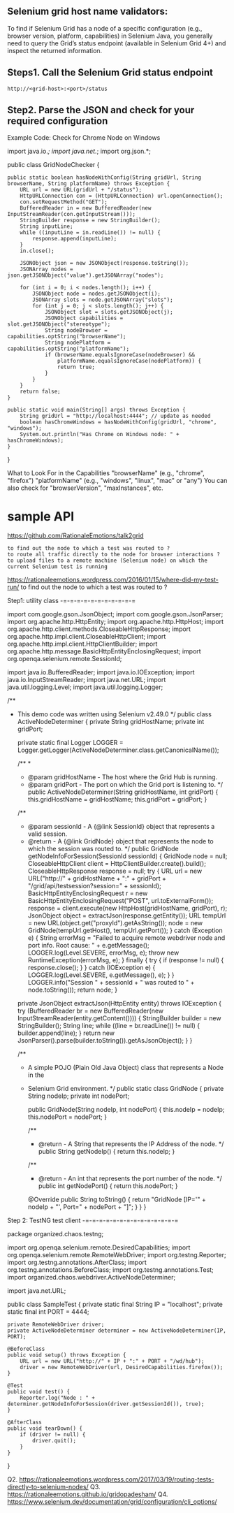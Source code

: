 Selenium grid host name validators:
-------------------------------------

To find if Selenium Grid has a node of a specific configuration (e.g., browser version, platform, capabilities) in Selenium Java, you generally need to query the Grid’s status endpoint (available in Selenium Grid 4+) and inspect the returned information.

Steps1. Call the Selenium Grid status endpoint
-----------------------------------------------
	http://<grid-host>:<port>/status

Step2. Parse the JSON and check for your required configuration
-----------------------------------------------------------------


Example Code: Check for Chrome Node on Windows

import java.io.*;
import java.net.*;
import org.json.*;

public class GridNodeChecker {

    public static boolean hasNodeWithConfig(String gridUrl, String browserName, String platformName) throws Exception {
        URL url = new URL(gridUrl + "/status");
        HttpURLConnection con = (HttpURLConnection) url.openConnection();
        con.setRequestMethod("GET");
        BufferedReader in = new BufferedReader(new InputStreamReader(con.getInputStream()));
        StringBuilder response = new StringBuilder();
        String inputLine;
        while ((inputLine = in.readLine()) != null) {
            response.append(inputLine);
        }
        in.close();

        JSONObject json = new JSONObject(response.toString());
        JSONArray nodes = json.getJSONObject("value").getJSONArray("nodes");

        for (int i = 0; i < nodes.length(); i++) {
            JSONObject node = nodes.getJSONObject(i);
            JSONArray slots = node.getJSONArray("slots");
            for (int j = 0; j < slots.length(); j++) {
                JSONObject slot = slots.getJSONObject(j);
                JSONObject capabilities = slot.getJSONObject("stereotype");
                String nodeBrowser = capabilities.optString("browserName");
                String nodePlatform = capabilities.optString("platformName");
                if (browserName.equalsIgnoreCase(nodeBrowser) &&
                    platformName.equalsIgnoreCase(nodePlatform)) {
                    return true;
                }
            }
        }
        return false;
    }

    public static void main(String[] args) throws Exception {
        String gridUrl = "http://localhost:4444"; // update as needed
        boolean hasChromeWindows = hasNodeWithConfig(gridUrl, "chrome", "windows");
        System.out.println("Has Chrome on Windows node: " + hasChromeWindows);
    }
}


What to Look For in the Capabilities
	"browserName" (e.g., "chrome", "firefox")
	"platformName" (e.g., "windows", "linux", "mac" or "any")
	You can also check for "browserVersion", "maxInstances", etc.



# sample API

https://github.com/RationaleEmotions/talk2grid

	to find out the node to which a test was routed to ?
	to route all traffic directly to the node for browser interactions ?
	to upload files to a remote machine (Selenium node) on which the current Selenium test is running

https://rationaleemotions.wordpress.com/2016/01/15/where-did-my-test-run/
	to find out the node to which a test was routed to ?

Step1: utility class 
-=-=-=-=-=-=-=-=-=-=-=

import com.google.gson.JsonObject;
import com.google.gson.JsonParser;
import org.apache.http.HttpEntity;
import org.apache.http.HttpHost;
import org.apache.http.client.methods.CloseableHttpResponse;
import org.apache.http.impl.client.CloseableHttpClient;
import org.apache.http.impl.client.HttpClientBuilder;
import org.apache.http.message.BasicHttpEntityEnclosingRequest;
import org.openqa.selenium.remote.SessionId;
 
import java.io.BufferedReader;
import java.io.IOException;
import java.io.InputStreamReader;
import java.net.URL;
import java.util.logging.Level;
import java.util.logging.Logger;
 
/**
 * This demo code was written using Selenium v2.49.0
 */
public class ActiveNodeDeterminer {
    private String gridHostName;
    private int gridPort;
 
    private static final Logger LOGGER = Logger.getLogger(ActiveNodeDeterminer.class.getCanonicalName());
 
    /**
     *
     * @param gridHostName - The host where the Grid Hub is running.
     * @param gridPort - The port on which the Grid port is listening to.
     */
    public ActiveNodeDeterminer(String gridHostName, int gridPort) {
        this.gridHostName = gridHostName;
        this.gridPort = gridPort;
    }
 
    /**
     * @param sessionId - A {@link SessionId} object that represents a valid session.
     * @return - A {@link GridNode} object that represents the node to which the session was routed to.
     */
    public GridNode getNodeInfoForSession(SessionId sessionId) {
        GridNode node = null;
        CloseableHttpClient client = HttpClientBuilder.create().build();
        CloseableHttpResponse response = null;
        try {
            URL url = new URL("http://" + gridHostName + ":" + gridPort + "/grid/api/testsession?session=" + sessionId);
            BasicHttpEntityEnclosingRequest r = new BasicHttpEntityEnclosingRequest("POST", url.toExternalForm());
            response = client.execute(new HttpHost(gridHostName, gridPort), r);
            JsonObject object = extractJson(response.getEntity());
            URL tempUrl = new URL(object.get("proxyId").getAsString());
            node = new GridNode(tempUrl.getHost(), tempUrl.getPort());
        } catch (Exception e) {
            String errorMsg = "Failed to acquire remote webdriver node and port info. Root cause: " + e.getMessage();
            LOGGER.log(Level.SEVERE, errorMsg, e);
            throw new RuntimeException(errorMsg, e);
        } finally {
            try {
                if (response != null) {
                    response.close();
                }
            } catch (IOException e) {
                LOGGER.log(Level.SEVERE, e.getMessage(), e);
            }
        }
        LOGGER.info("Session " + sessionId + " was routed to " + node.toString());
        return node;
    }
 
    private JsonObject extractJson(HttpEntity entity) throws IOException {
        try (BufferedReader br = new BufferedReader(new InputStreamReader(entity.getContent()))) {
            StringBuilder builder = new StringBuilder();
            String line;
            while ((line = br.readLine()) != null) {
                builder.append(line);
            }
            return new JsonParser().parse(builder.toString()).getAsJsonObject();
        }
    }
 
    /**
     * A simple POJO (Plain Old Java Object) class that represents a Node in the
     * Selenium Grid environment.
     */
    public static class GridNode {
        private String nodeIp;
        private int nodePort;
 
 
        public GridNode(String nodeIp, int nodePort) {
            this.nodeIp = nodeIp;
            this.nodePort = nodePort;
        }
 
        /**
         * @return - A String that represents the IP Address of the node.
         */
        public String getNodeIp() {
            return this.nodeIp;
        }
 
        /**
         * @return - An int that represents the port number of the node.
         */
        public int getNodePort() {
            return this.nodePort;
        }
 
        @Override
        public String toString() {
            return "GridNode [IP='" + nodeIp + "', Port=" + nodePort + "]";
        }
    }
}

Step 2: TestNG test client
-=-=-=-=-=-=-=-=-=-=-=-=-=-=

package organized.chaos.testng;
 
import org.openqa.selenium.remote.DesiredCapabilities;
import org.openqa.selenium.remote.RemoteWebDriver;
import org.testng.Reporter;
import org.testng.annotations.AfterClass;
import org.testng.annotations.BeforeClass;
import org.testng.annotations.Test;
import organized.chaos.webdriver.ActiveNodeDeterminer;
 
import java.net.URL;
 
public class SampleTest {
    private static final String IP = "localhost";
    private static final int PORT = 4444;
 
    private RemoteWebDriver driver;
    private ActiveNodeDeterminer determiner = new ActiveNodeDeterminer(IP, PORT);
 
    @BeforeClass
    public void setup() throws Exception {
        URL url = new URL("http://" + IP + ":" + PORT + "/wd/hub");
        driver = new RemoteWebDriver(url, DesiredCapabilities.firefox());
    }
 
    @Test
    public void test() {
        Reporter.log("Node : " + determiner.getNodeInfoForSession(driver.getSessionId()), true);
    }
 
    @AfterClass
    public void tearDown() {
        if (driver != null) {
            driver.quit();
        }
    }
}


Q2. https://rationaleemotions.wordpress.com/2017/03/19/routing-tests-directly-to-selenium-nodes/
Q3. https://rationaleemotions.github.io/gridopadesham/
Q4. https://www.selenium.dev/documentation/grid/configuration/cli_options/





